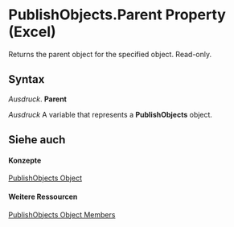 
# PublishObjects.Parent Property (Excel)

Returns the parent object for the specified object. Read-only.


## Syntax

 _Ausdruck_. **Parent**

 _Ausdruck_ A variable that represents a **PublishObjects** object.


## Siehe auch


#### Konzepte


[PublishObjects Object](33ad393e-5ab6-2531-5e5b-42930fc596c0.md)
#### Weitere Ressourcen


[PublishObjects Object Members](http://msdn.microsoft.com/library/128e5605-90e1-76cc-98db-7dda7b763fc8%28Office.15%29.aspx)